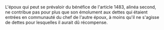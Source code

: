   
L'époux qui peut se prévaloir du bénéfice de l'article 1483, alinéa second, ne contribue pas pour plus que son émolument aux dettes qui étaient entrées en communauté du chef de l'autre époux, à moins qu'il ne s'agisse de dettes pour lesquelles il aurait dû récompense.  

  

